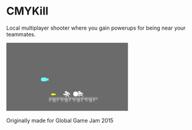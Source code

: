 # CMYKill

Local multiplayer shooter where you gain powerups for being near your teammates.

![](content/levelMockup.png)

Originally made for Global Game Jam 2015
